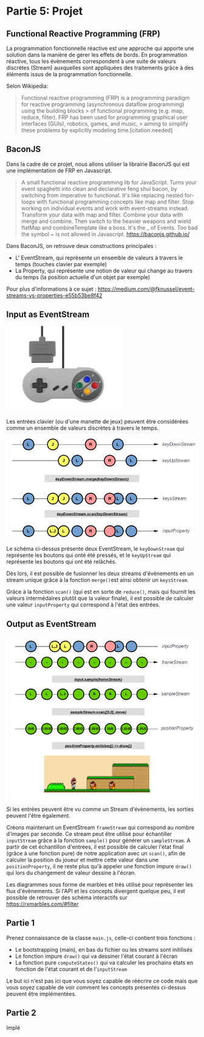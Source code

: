 # Partie 5: Projet

## Functional Reactive Programming (FRP)
La programmation fonctionnelle réactive est une approche qui apporte une solution dans la manière de gérer les effets de bords.
En programmation réactive, tous les évènements correspondent à une suite de valeurs discrètes (Stream) auxquelles sont appliquées des traitements grâce à des éléments issus de la programmation fonctionnelle.

Selon Wikipedia:
> Functional reactive programming (FRP) is a programming paradigm for reactive programming (asynchronous dataflow programming) using the building blocks > of functional programming (e.g. map, reduce, filter). FRP has been used for programming graphical user interfaces (GUIs), robotics, games, and music, > aiming to simplify these problems by explicitly modeling time.[citation needed]

## BaconJS

Dans la cadre de ce projet, nous allons utiliser la librairie BaconJS qui est une implémentation de FRP en Javascript.

> A small functional reactive programming lib for JavaScript. Turns your event spaghetti into clean and declarative feng shui bacon, by switching from imperative to functional. It's like replacing nested for-loops with functional programming concepts like map and filter. Stop working on individual events and work with event-streams instead. Transform your data with map and filter. Combine your data with merge and combine. Then switch to the heavier weapons and wield flatMap and combineTemplate like a boss. It's the _ of Events. Too bad the symbol ~ is not allowed in Javascript.  https://baconjs.github.io/

Dans BaconJS, on retrouve deux constructions principales :
- L' EventStream, qui représente un ensemble de valeurs à travers le temps (touches clavier par exemple)
- La Property, qui représente une notion de valeur qui change au travers du temps (la position actuelle d'un objet par exemple)

Pour plus d'informations à ce sujet : https://medium.com/@fknussel/event-streams-vs-properties-e55b53be8f42

## Input as EventStream

<img src="snes-pad.jpg" alt="drawing" width="300"/>

Les entrées clavier (ou d'une manette de jeux) peuvent être considérées comme un ensemble de valeurs discrètes à travers le temps.

![Input as EventStream](input-as-event-stream.png)

Le schéma ci-dessus présente deux EventStream, le `keyDownStream` qui représente les boutons qui onté été pressés, et le `keyUpStream` qui représente les boutons qui ont été relâchés.

Dès lors, il est possible de fusionner les deux streams d'évènements en un stream unique grâce à la fonction `merge()`est ainsi obtenir un `keysStream`.

Grâce à la fonction `scan()` (qui est en sorte de `reduce()`, mais qui fournit les valeurs intermédaires plutôt que la valeur finale), il est possible de calculer une valeur `inputProperty` qui correspond à l'état des entrées.

## Output as EventStream

![Output as EventStream](output-as-event-stream.png)

Si les entrées peuvent être vu comme un Stream d'évènements, les sorties peuvent l'être également.

Créons maintenant un EventStream `frameStream` qui correspond au nombre d'images par seconde. Ce stream peut être utilisé pour échantiller `inputStream` grâce à la fonction `sample()` pour générer un `sampleStream`.
A partir de cet échantillon d'entrées, il est possible de calculer l'état final (grâce à une fonction pure) de notre application avec un `scan()`, afin de calculer la position du joueur et mettre cette valeur dans une `positionProperty`, il ne reste plus qu'à appeler une fonction impure `draw()` qui lors du changement de valeur dessine à l'écran.

Les diagrammes sous forme de marbles et très utilisé pour représenter les flux d'évènements. Si l'API et les concepts divergent quelque peu, il est possible de retrouver des schéma interactifs sur https://rxmarbles.com/#filter

## Partie 1

Prenez connaissance de la classe `main.js`, celle-ci contient trois fonctions :

- Le bootstrapping (main), en bas du fichier ou les streams sont initilisés
- Le fonction impure `draw()` qui va dessiner l'état courant à l'écran
- La fonction pure `computeStates()` qui va calculer les prochains états en fonction de l'état courant et de l'`inputStream`

Le but ici n'est pas ici que vous soyez capable de réécrire ce code mais que vous soyez capable de voir comment les concepts présentés ci-dessus peuvent être implémentées.

## Partie 2

Implé